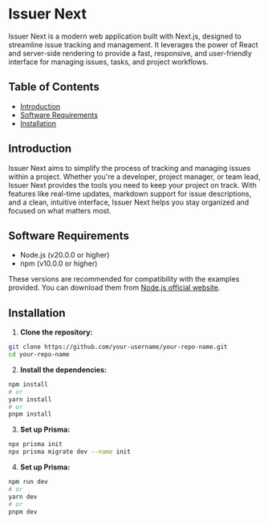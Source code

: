 # Issuer Next

Issuer Next is a modern web application built with Next.js, designed to streamline issue tracking and management. It leverages the power of React and server-side rendering to provide a fast, responsive, and user-friendly interface for managing issues, tasks, and project workflows.

## Table of Contents

- [Introduction](#introduction)
- [Software Requirements](#software-requirements)
- [Installation](#installation)

## Introduction

Issuer Next aims to simplify the process of tracking and managing issues within a project. Whether you're a developer, project manager, or team lead, Issuer Next provides the tools you need to keep your project on track. With features like real-time updates, markdown support for issue descriptions, and a clean, intuitive interface, Issuer Next helps you stay organized and focused on what matters most.

## Software Requirements

- Node.js (v20.0.0 or higher)
- npm (v10.0.0 or higher)

These versions are recommended for compatibility with the examples provided. You can download them from [Node.js official website](https://nodejs.org/).

## Installation

1. **Clone the repository:**

```bash
git clone https://github.com/your-username/your-repo-name.git
cd your-repo-name
```

2. **Install the dependencies:**

```bash
npm install
# or
yarn install
# or
pnpm install
```

3. **Set up Prisma:**

```bash
npx prisma init
npx prisma migrate dev --name init
```

4. **Set up Prisma:**

```bash
npm run dev
# or
yarn dev
# or
pnpm dev
```
